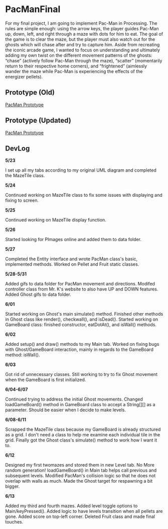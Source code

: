 # PacManFinal

For my final project, I am going to implement Pac-Man in Processing. The rules are simple enough: using the arrow keys, the player guides Pac-Man up, down, left, and right through a maze with dots for him to eat. The goal of the game is to clear the maze, but the player must also watch out for the ghosts which will chase after and try to capture him. Aside from recreating the iconic arcade game, I wanted to focus on understanding and ultimately adding my own twist on the different movement patterns of the ghosts: “chase” (actively follow Pac-Man through the maze), “scatter” (momentarily return to their respective home corners), and “frightened” (aimlessly wander the maze while Pac-Man is experiencing the effects of the energizer pellets). 

## Prototype (Old)

[PacMan Prototype](https://docs.google.com/document/d/1xaSTikDZCKU--RdFzY4QQBtQi3BaqcJQOtfI4waUovk/edit?usp=sharing/)

## Prototype (Updated)

[PacMan Prototype](https://docs.google.com/document/d/1tFENJMMc-JYdUTLWLbLLaIP200BlndF6zN4jRJGreq4/edit?usp=sharing/)

## DevLog

**5/23**

  I set up all my tabs according to my original UML diagram and completed the MazeTile class. 
  
**5/24**
  
  Continued working on MazeTile class to fix some issues with displaying and fixing to screen.
  
**5/25**

  Continued working on MazeTile display function. 
  
**5/26**

  Started looking for PImages online and added them to data folder. 
  
**5/27**

  Completed the Entity interface and wrote PacMan class's basic, implemented methods. Worked on Pellet and Fruit static classes. 
  
**5/28-5/31**

  Added gifs to data folder for PacMan movement and directions. Modifed controller class from Mr. K's website to also have UP and DOWN features. Added Ghost gifs to     data folder. 
  
**6/01**

  Started working on Ghost's main simulate() method. Finished other methods in Ghost class like render(), checkwall(), and isDead(). Started working on GameBoard         class: finished constructor, eatDotAt(), and isWall() methods. 
  
**6/02**

  Added setup() and draw() methods to my Main tab. Worked on fixing bugs with Ghost/GameBoard interaction, mainly in regards to the GameBoard method: isWall().
  
**6/03**
  
  Got rid of unnecessary classes. Still working to try to fix Ghost movement when the GameBoard is first initialized.
  
**6/04-6/07**
  
  Continued trying to address the initial Ghost movements. Changed loadGameBoard() method in GameBoard class to accept a String[][] as a parameter. Should be             easier when I decide to make levels. 
  
**6/08-6/11**

  Scrapped the MazeTile class because my GameBoard is already structured as a grid. I don't need a class to help me examine each individual tile in the grid. Finally     got the Ghost class's simulate() method to work how I want it to. 

**6/12**

   Designed my first twomazes and stored them in new Level tab. No More random generation! loadGameBoard() in Main tab helps call previous and subsequent levels.          Modified PacMan's collision logic so that he does not overlap with walls as much. Made the Ghost target for respawning a bit bigger.
   
**6/13**
  
  Added my third and fourth mazes. Added level toggle options to Main/keyPressed(). Added logic to have levels transition when all pellets are gone. Added score on       top-left corner. Deleted Fruit class and made final touches.  
   
